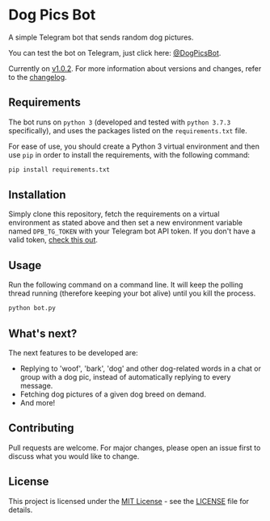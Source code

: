 # Dog Pics Bot

A simple Telegram bot that sends random dog pictures.

You can test the bot on Telegram, just click here: [@DogPicsBot](https://t.me/dogpicsbot).

Currently on [v1.0.2](https://github.com/aitorres/dogpicsbot/releases/tag/v1.0.2). For more information about versions and changes, refer to the [changelog](CHANGELOG.md).

## Requirements

The bot runs on `python 3` (developed and tested with `python 3.7.3` specifically), and uses the packages listed on the `requirements.txt` file.

For ease of use, you should create a Python 3 virtual environment and then use `pip` in order to install the requirements, with the following command:

```bash
pip install requirements.txt
```

## Installation

Simply clone this repository, fetch the requirements on a virtual environment as stated above and then set a new environment variable named `DPB_TG_TOKEN` with your Telegram bot API token. If you don't have a valid token, [check this out](https://core.telegram.org/bots).

## Usage

Run the following command on a command line. It will keep the polling thread running (therefore keeping your bot alive) until you kill the process.

```bash
python bot.py
```

## What's next?

The next features to be developed are:

- Replying to 'woof', 'bark', 'dog' and other dog-related words in a chat or group with a dog pic, instead of automatically replying to every message.
- Fetching dog pictures of a given dog breed on demand.
- And more!

## Contributing

Pull requests are welcome. For major changes, please open an issue first to discuss what you would like to change.

## License

This project is licensed under the [MIT License](LICENSE) - see the [LICENSE](LICENSE) file for details.
